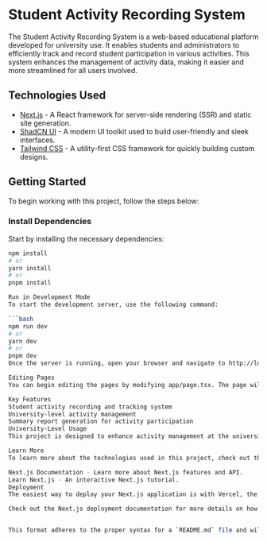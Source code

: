 # Student Activity Recording System

The Student Activity Recording System is a web-based educational platform developed for university use. It enables students and administrators to efficiently track and record student participation in various activities. This system enhances the management of activity data, making it easier and more streamlined for all users involved.

## Technologies Used

- [Next.js](https://nextjs.org/) - A React framework for server-side rendering (SSR) and static site generation.
- [ShadCN UI](https://ui.shadcn.com/) - A modern UI toolkit used to build user-friendly and sleek interfaces.
- [Tailwind CSS](https://tailwindcss.com/) - A utility-first CSS framework for quickly building custom designs.

## Getting Started

To begin working with this project, follow the steps below:

### Install Dependencies

Start by installing the necessary dependencies:

````bash
npm install
# or
yarn install
# or
pnpm install

Run in Development Mode
To start the development server, use the following command:

```bash
npm run dev
# or
yarn dev
# or
pnpm dev
Once the server is running, open your browser and navigate to http://localhost:3000 to view the application.

Editing Pages
You can begin editing the pages by modifying app/page.tsx. The page will automatically update as you make changes.

Key Features
Student activity recording and tracking system
University-level activity management
Summary report generation for activity participation
University-Level Usage
This project is designed to enhance activity management at the university level. It provides a standardized approach to tracking student participation across various departments and programs, ensuring a streamlined process for administrators and students alike.

Learn More
To learn more about the technologies used in this project, check out the following resources:

Next.js Documentation - Learn more about Next.js features and API.
Learn Next.js - An interactive Next.js tutorial.
Deployment
The easiest way to deploy your Next.js application is with Vercel, the platform built by the creators of Next.js.

Check out the Next.js deployment documentation for more details on how to deploy your application.


This format adheres to the proper syntax for a `README.md` file and will render correctly on GitHub and other markdown readers.

````
